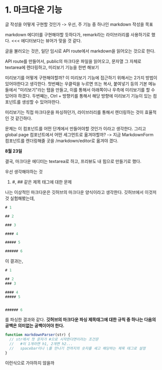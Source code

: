 # 1. 마크다운 기능

글 작성을 어떻게 구현할 것인가 -> 우선, 주 기능 중 하나인 markdown 작성을 목표

markdown 에디터를 구현해야할 듯하다가, remark라는 라이브러리를 사용하기로 했다. <<< 에디터보다는 뷰어가 맞을 것 같다.

글을 불러오는 것은, 일단 임시로 API route에서 markdown을 읽어오는 것으로 한다.

API route를 만들어서, public의 마크다운 파일을 읽어오고, 문자열 그 자체로 textarea에 렌더링하고, 미리보기 기능을 한번 해보기

미리보기를 어떻게 구현해야할까? 이 미리보기 기능에 접근하기 위해서는 2가지 방법이 있어야한다고 생각한다. 첫번째는 우클릭을 누르면 뜨는 복사, 붙여넣기 등의 기본 메뉴들에서 "미리보기"라는 탭을 만들고, 이를 통해서 아래쪽이나 우측에 미리보기를 할 수 있어야 하겠다.
두번째는, Ctrl + 방향키를 통해서 해당 방향에 미리보기 기능이 있는 컴포넌트를 생성할 수 있어야한다.

미리보기는 직접 마크다운을 파싱하던가, 라이브러리를 통해서 렌더링하는 것이 효율적인 것 같긴하다.

문제는 이 컴포넌트를 어떤 단계에서 만들어야할 것인가 이라고 생각한다.
그리고 global page 컴포넌트에서 어떤 세그먼트로 옮겨야할까?
-> 지금 MarkdownForm 컴포넌트를 렌더링해줄 곳을 /markdown/editor로 옮겨야 겠다.

**8월 23일**

결국, 마크다운 에디터는 textarea로 하고, 프리뷰도 내 힘으로 만들기로 했다.

우선 생각해야하는 것

1. #, ## 같은 제목 태그에 대한 문제

나는 이상적인 마크다운은 깃허브의 마크다운 양식이라고 생각한다. 깃허브에서 이것저것 실험해봤는데,

```javascript
# 1

## 2

### 3

#### 4

##### 5

###### 6
```

이 결과는,

```javascript
# 1

## 2
### 3

#### 4
##### 5


###### 6
```

를 파싱한 결과와 같다. **깃허브의 마크다운 파싱 제목태그에 대한 규칙 중 하나는 다음의 공백은 의미없는 공백이어야 한다.**

```javascript
function markdownParser(str) {
  // str에서 첫 문자가 #으로 시작한다면이라는 조건문
  //   #이 1개라면 h1, 2개면 h2...
  //   spacebar이나 \를 만나기 전까지의 숫자를 세고 해당하는 제목 태그로 설정
}
```

이런식으로 가야하지 않을까
